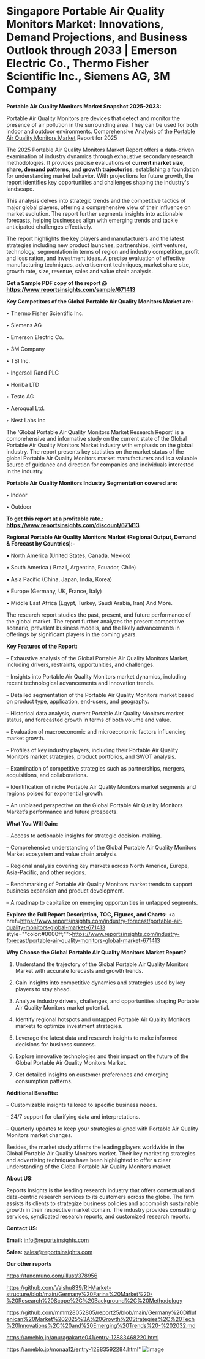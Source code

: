# Singapore Portable Air Quality Monitors Market: Innovations, Demand Projections, and Business Outlook through 2033 | Emerson Electric Co., Thermo Fisher Scientific Inc., Siemens AG, 3M Company

<strong>Portable Air Quality Monitors Market Snapshot 2025-2033:</strong>

Portable Air Quality Monitors are devices that detect and monitor the presence of air pollution in the surrounding area. They can be used for both indoor and outdoor environments. Comprehensive Analysis of the <a href=https://www.reportsinsights.com/sample/671413>Portable Air Quality Monitors Market</a> Report for 2025

The 2025 Portable Air Quality Monitors Market Report offers a data-driven examination of industry dynamics through exhaustive secondary research methodologies. It provides precise evaluations of <strong>current market size, share, demand patterns</strong>, and <strong>growth trajectories</strong>, establishing a foundation for understanding market behavior. With projections for future growth, the report identifies key opportunities and challenges shaping the industry's landscape.

This analysis delves into strategic trends and the competitive tactics of major global players, offering a comprehensive view of their influence on market evolution. The report further segments insights into actionable forecasts, helping businesses align with emerging trends and tackle anticipated challenges effectively.

The report highlights the key players and manufacturers and the latest strategies including new product launches, partnerships, joint ventures, technology, segmentation in terms of region and industry competition, profit and loss ration, and investment ideas. A precise evaluation of effective manufacturing techniques, advertisement techniques, market share size, growth rate, size, revenue, sales and value chain analysis.

<strong>Get a Sample PDF copy of the report @ <a href=https://www.reportsinsights.com/sample/671413 style=color:#0000ff;>https://www.reportsinsights.com/sample/671413</a></strong>

<strong>Key Competitors of the Global Portable Air Quality Monitors Market are:</strong>

‣ Thermo Fisher Scientific Inc.

‣ Siemens AG

‣ Emerson Electric Co.

‣ 3M Company

‣ TSI Inc.

‣ Ingersoll Rand PLC

‣ Horiba LTD

‣ Testo AG

‣ Aeroqual Ltd.

‣ Nest Labs Inc

The ‘Global Portable Air Quality Monitors Market Research Report’ is a comprehensive and informative study on the current state of the Global Portable Air Quality Monitors Market industry with emphasis on the global industry. The report presents key statistics on the market status of the global Portable Air Quality Monitors market manufacturers and is a valuable source of guidance and direction for companies and individuals interested in the industry.

<strong>Portable Air Quality Monitors Industry Segmentation covered are:</strong>

‣ Indoor

‣ Outdoor

<strong>To get this report at a profitable rate.: <a href=https://www.reportsinsights.com/discount/671413 style=color:#0000ff;>https://www.reportsinsights.com/discount/671413</a></strong>

<strong>Regional Portable Air Quality Monitors Market (Regional Output, Demand &amp; Forecast by Countries):-</strong>

• North America (United States, Canada, Mexico)

• South America ( Brazil, Argentina, Ecuador, Chile)

• Asia Pacific (China, Japan, India, Korea)

• Europe (Germany, UK, France, Italy)

• Middle East Africa (Egypt, Turkey, Saudi Arabia, Iran) And More.

The research report studies the past, present, and future performance of the global market. The report further analyzes the present competitive scenario, prevalent business models, and the likely advancements in offerings by significant players in the coming years.

<strong>Key Features of the Report:</strong>

– Exhaustive analysis of the Global Portable Air Quality Monitors Market, including drivers, restraints, opportunities, and challenges.

– Insights into Portable Air Quality Monitors market dynamics, including recent technological advancements and innovation trends.

– Detailed segmentation of the Portable Air Quality Monitors market based on product type, application, end-users, and geography.

– Historical data analysis, current Portable Air Quality Monitors market status, and forecasted growth in terms of both volume and value.

– Evaluation of macroeconomic and microeconomic factors influencing market growth.

– Profiles of key industry players, including their Portable Air Quality Monitors market strategies, product portfolios, and SWOT analysis.

– Examination of competitive strategies such as partnerships, mergers, acquisitions, and collaborations.

– Identification of niche Portable Air Quality Monitors market segments and regions poised for exponential growth.

– An unbiased perspective on the Global Portable Air Quality Monitors Market’s performance and future prospects.

<strong>What You Will Gain:</strong>

– Access to actionable insights for strategic decision-making.

– Comprehensive understanding of the Global Portable Air Quality Monitors Market ecosystem and value chain analysis.

– Regional analysis covering key markets across North America, Europe, Asia-Pacific, and other regions.

– Benchmarking of Portable Air Quality Monitors market trends to support business expansion and product development.

– A roadmap to capitalize on emerging opportunities in untapped segments.

<strong>Explore the Full Report Description, TOC, Figures, and Charts:</strong>
<a href=https://www.reportsinsights.com/industry-forecast/portable-air-quality-monitors-global-market-671413 style=""color:#0000ff;"">https://www.reportsinsights.com/industry-forecast/portable-air-quality-monitors-global-market-671413</a>

<strong>Why Choose the Global Portable Air Quality Monitors Market Report?</strong>

1. Understand the trajectory of the Global Portable Air Quality Monitors Market with accurate forecasts and growth trends.

2. Gain insights into competitive dynamics and strategies used by key players to stay ahead.

3. Analyze industry drivers, challenges, and opportunities shaping Portable Air Quality Monitors market potential.

4. Identify regional hotspots and untapped Portable Air Quality Monitors markets to optimize investment strategies.

5. Leverage the latest data and research insights to make informed decisions for business success.

6. Explore innovative technologies and their impact on the future of the Global Portable Air Quality Monitors Market.

7. Get detailed insights on customer preferences and emerging consumption patterns.

<strong>Additional Benefits:</strong>

– Customizable insights tailored to specific business needs.

– 24/7 support for clarifying data and interpretations.

– Quarterly updates to keep your strategies aligned with Portable Air Quality Monitors market changes.

Besides, the market study affirms the leading players worldwide in the Global Portable Air Quality Monitors market. Their key marketing strategies and advertising techniques have been highlighted to offer a clear understanding of the Global Portable Air Quality Monitors market.

<strong><strong>About US</strong>:</strong>

Reports Insights is the leading research industry that offers contextual and data-centric research services to its customers across the globe. The firm assists its clients to strategize business policies and accomplish sustainable growth in their respective market domain. The industry provides consulting services, syndicated research reports, and customized research reports.

<strong>Contact US:</strong>

<p class=><b>Email:</b> <a href=mailto:info@reportsinsights.com>info@reportsinsights.com</a></p>
<p class=><b>Sales:</b> <a href=mailto:sales@reportsinsights.com>sales@reportsinsights.com</a></p>

<strong>Our other reports</strong>

<a href=https://tanomuno.com/illust/378956>https://tanomuno.com/illust/378956</a>

<a href=https://github.com/Vaishu839/RI-Market-structure/blob/main/Germany%20Farina%20Market%20-%20Research%20Scope%2C%20Background%2C%20Methodology>https://github.com/Vaishu839/RI-Market-structure/blob/main/Germany%20Farina%20Market%20-%20Research%20Scope%2C%20Background%2C%20Methodology</a>

<a href=https://github.com/mmm28052805/report25/blob/main/Germany%20Diflufenican%20Market%202025%3A%20Growth%20Strategies%2C%20Tech%20Innovations%2C%20and%20Emerging%20Trends%20-%202032.md>https://github.com/mmm28052805/report25/blob/main/Germany%20Diflufenican%20Market%202025%3A%20Growth%20Strategies%2C%20Tech%20Innovations%2C%20and%20Emerging%20Trends%20-%202032.md</a>

<a href=https://ameblo.jp/anuragakarte041/entry-12883468220.html>https://ameblo.jp/anuragakarte041/entry-12883468220.html</a>

<a href=https://ameblo.jp/monaa12/entry-12883592284.html>https://ameblo.jp/monaa12/entry-12883592284.html</a>"
![image](https://github.com/user-attachments/assets/368b80c8-3406-4ece-aba5-c78982cc28b8)
